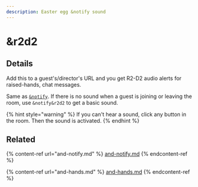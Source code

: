 ```yaml
---
description: Easter egg &notify sound
---
```


# \&r2d2

## Details

Add this to a guest's/director's URL and you get R2-D2 audio alerts for raised-hands, chat messages.

Same as [`&notify`](and-notify.md). If there is no sound when a guest is joining or leaving the room, use `&notify&r2d2` to get a basic sound.

{% hint style="warning" %}
If you can't hear a sound, click any button in the room. Then the sound is activated.
{% endhint %}

## Related

{% content-ref url="and-notify.md" %}
[and-notify.md](and-notify.md)
{% endcontent-ref %}

{% content-ref url="and-hands.md" %}
[and-hands.md](and-hands.md)
{% endcontent-ref %}
